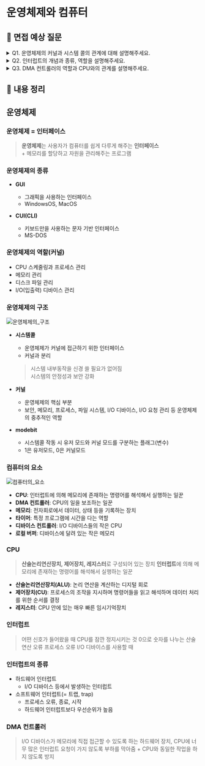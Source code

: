 # 운영체제와 컴퓨터

## 📌 면접 예상 질문

<details>
  <summary>Q1. 운영체제의 커널과 시스템 콜의 관계에 대해 설명해주세요.</summary>
  </br>
  
>  <p>커널은 운영체제의 핵심으로, 프로세스·메모리·파일 시스템·I/O 관리 등 시스템 운영을 담당합니다. <br/>
>    시스템 콜은 응용 프로그램이 커널 기능을 사용할 수 있도록 하는 인터페이스입니다. <br/>
>    응용 프로그램은 시스템 콜을 통해 커널에 요청을 보내고, 커널은 이를 처리하여 자원에 안전하게 접근하도록 합니다. <br/>
>    이때 modebit을 이용해 유저 모드(1)와 커널 모드(0)를 구분하여 보안과 안정성을 유지합니다.
>  </p>
</details>

<details>
  <summary>Q2. 인터럽트의 개념과 종류, 역할을 설명해주세요.</summary>
  </br>
  
>  <p>인터럽트는 CPU가 실행 중인 작업을 중단하고, 긴급한 요청을 먼저 처리하도록 하는 메커니즘입니다. <br/>
>    인터럽트의 종류에는 하드웨어 인터럽트와 소프트웨어 인터럽트가 있습니다. <br/>
>    하드웨어 인터럽트는 키보드 입력, 마우스 클릭과 같은 외부 장치 요청이고, 소프트웨어 인터럽트는 프로세스 오류, 시작, 종료와 같은 내부 요청입니다. <br/>
>    CPU가 I/O 요청이 완료될 때까지 기다리지 않고, 인터럽트를 통해 효율적으로 작업을 전환함으로써 시스템 성능을 향상시킵니다.
>  </p>
</details>

<details>
  <summary>Q3. DMA 컨트롤러의 역할과 CPU와의 관계를 설명해주세요.</summary>
  </br>
  
>  <p>DMA(Direct Memory Access) 컨트롤러는 I/O 디바이스가 CPU 개입 없이 직접 메모리에 접근하도록 하는 장치입니다. <br/>
>    CPU가 모든 I/O 작업을 직접 처리하면 인터럽트가 빈번하게 발생해 성능이 저하될 수 있습니다.  <br/>
>    DMA 컨트롤러는 데이터 전송을 대신 수행하고, 완료 후 한 번만 CPU에 인터럽트를 발생시켜 CPU 부하를 줄이고 시스템 성능을 향상시킵니다.
>  </p>
</details>

## 📌 내용 정리

## 운영체제
### 운영체제 = 인터페이스
> **운영체제**는 사용자가 컴퓨터를 쉽게 다루게 해주는 **인터페이스**
> <br/> + 메모리를 할당하고 자원을 관리해주는 프로그램

### 운영체제의 종류
- **GUI**
    - 그래픽을 사용하는 인터페이스
    - WindowsOS, MacOS

- **CUI(CLI)**
    - 키보드만을 사용하는 문자 기반 인터페이스
    - MS-DOS

### 운영체제의 역할(커널)
- CPU 스케줄링과 프로세스 관리
- 메모리 관리
- 디스크 파일 관리
- I/O(입출력) 디바이스 관리

### 운영체제의 구조
![운영체제의_구조](https://github.com/user-attachments/assets/8ccfba2b-e7f7-4592-bba9-634bc06088d9)

- **시스템콜**
    - 운영체제가 커널에 접근하기 위한 인터페이스
    - 커널과 분리
    > 시스템 내부동작을 신경 쓸 필요가 없어짐 <br/>
    > 시스템의 안정성과 보안 강화

- **커널**
    - 운영체제의 핵심 부분
    - 보안, 메모리, 프로세스, 파일 시스템, I/O 디바이스, I/O 요청 관리 등 운영체제의 중추적인 역할
- **modebit**
    - 시스템콜 작동 시 유저 모드와 커널 모드를 구분하는 플래그(변수)
    - 1은 유저모드, 0은 커널모드

### 컴퓨터의 요소
![컴퓨터의_요소](https://github.com/user-attachments/assets/c3fbd0f4-0123-4c1c-8a36-b2db6f5eccdc)

- **CPU**: 인터럽트에 의해 메모리에 존재하는 명령어를 해석해서 실행하는 일꾼
- **DMA 컨트롤러**: CPU의 일을 보조하는 일꾼
- **메모리**: 전자회로에서 데이터, 상태 등을 기록하는 장치
- **타이머**: 특정 프로그램에 시간을 다는 역할
- **디바이스 컨트롤러**: I/O 디바이스들의 작은 CPU
- **로컬 버퍼**: 디바이스에 달려 있는 작은 메모리

### CPU
> **산술논리연산장치, 제어장치, 레지스터**로 구성되어 있는 장치
> **인터럽트**에 의해 메모리에 존재하는 명령어를 해석해서 실행하는 일꾼

- **산술논리연산장치(ALU)**: 논리 연산을 계산하는 디지털 회로
- **제어장치(CU)**: 프로세스의 조작을 지시하며 명령어들을 읽고 해석하며 데이터 처리를 위한 순서를 결정
- **레지스터**: CPU 안에 있는 매우 빠른 임시기억장치

### 인터럽트
> 어떤 신호가 들어왔을 때 CPU를 잠깐 정지시키는 것
> 0으로 숫자를 나누는 산술 연산 오류
> 프로세스 오류
> I/O 디바이스를 사용할 때

### 인터럽트의 종류
- 하드웨어 인터럽트
  - I/O 디바이스 등에서 발생하는 인터럽트
- 소프트웨어 인터럽트(= 트랩, trap)
  - 프로세스 오류, 종료, 시작
  - 하드웨어 인터럽트보다 우선순위가 높음

### DMA 컨트롤러
> I/O 디바이스가 메모리에 직접 접근할 수 있도록 하는 하드웨어 장치, CPU에 너무 많은 인터럽트 요청이 가지 않도록 부하를 막아줌 + CPU와 동일한 작업을 하지 않도록 방지
